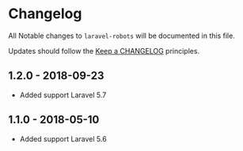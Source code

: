 # Changelog

All Notable changes to `laravel-robots` will be documented in this file.

Updates should follow the [Keep a CHANGELOG](http://keepachangelog.com/) principles.

## 1.2.0 - 2018-09-23

-  Added support Laravel 5.7

## 1.1.0 - 2018-05-10

- Added support Laravel 5.6
